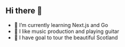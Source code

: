 ## Hi there 👋

- 🌱 I’m currently learning Next.js and Go 
- 🎈 I like music production and playing guitar 
- 🌟 I have goal to tour the beautiful Scotland 



<!--
**panshul-17/panshul-17** is a ✨ _special_ ✨ repository because its `README.md` (this file) appears on your GitHub profile.

Here are some ideas to get you started:

- 🔭 I’m currently working on ...
- 🌱 I’m currently learning ...
- 👯 I’m looking to collaborate on ...
- 🤔 I’m looking for help with ...
- 💬 Ask me about ...
- 📫 How to reach me: ...
- 😄 Pronouns: ...
- ⚡ Fun fact: ...
-->

